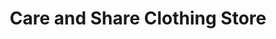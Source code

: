 ---
title: "Care and Share Clothing Store"
url: /archbold/care-and-share-clothing-store/
shop: Kleidung
---